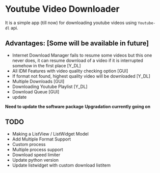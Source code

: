 # Youtube Video Downloader
It is a simple app (till now) for downloading youtube videos using `Youtube-dl` api.

## Advantages: [Some will be available in future]
* Internet Download Manager fails to resume some videos but this one never does, it can resume download of a video if it is interrupted somehow in the first place [Y_DL]
* All IDM Features with video quality checking option [GUI]
* If format not found, highest quality video will be downloaded [Y_DL]
* Multiple Downloads [GUI]
* Downloading Youtube Playlist [Y_DL]
* Download Queue [GUI]
* update


**Need to update the software package**
**Upgradation currently going on**

## TODO
* Making a ListView / ListWidget Model
* Add Multiple Format Support
* Custom process
* Multiple process support
* Download speed limiter
* Update python version
* Update listwidget with custom download listitem
